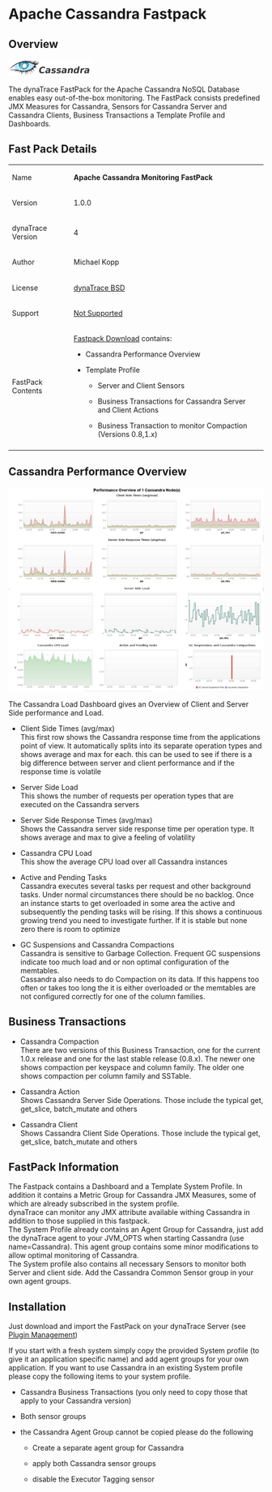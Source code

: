 <html xmlns="http://www.w3.org/1999/xhtml">
<head>
<title>Apache Cassandra Fastpack</title>
<meta http-equiv="Content-Type" content="text/html; charset=UTF-8"/>
<meta http-equiv="X-UA-Compatible" content="IE=EmulateIE8" />
<meta content="Scroll Wiki Publisher" name="generator"/>
<link type="text/css" rel="stylesheet" href="css/blueprint/liquid.css" media="screen, projection"/>
<link type="text/css" rel="stylesheet" href="css/blueprint/print.css" media="print"/>
<!--[if lt IE 8]><link rel="stylesheet" href="css/blueprint/ie.css" type="text/css" media="screen, projection"/><![endif]-->
<link type="text/css" rel="stylesheet" href="css/content-style.css" media="screen, projection, print"/>
<link type="text/css" rel="stylesheet" href="css/screen.css" media="screen, projection"/>
<link type="text/css" rel="stylesheet" href="css/print.css" media="print"/>
</head>
<body>
<div id="65732667" class="content column span-18 last">
<h1>Apache Cassandra Fastpack</h1>
<div class="section-2" id="65732667_ApacheCassandraFastpack-Overview" >
<h2>Overview</h2>
<p>
<img src="images_community/download/attachments/25789254/cassandra_logo_small.png" alt="images_community/download/attachments/25789254/cassandra_logo_small.png" class="confluence-embedded-image image-left" />
</p>
<p>
</p>
<p>
The dynaTrace FastPack for the Apache Cassandra NoSQL Database enables easy out-of-the-box monitoring. The FastPack consists predefined JMX Measures for Cassandra, Sensors for Cassandra Server and Cassandra Clients, Business Transactions a Template Profile and Dashboards. </p>
</div>
<div class="section-2" id="65732667_ApacheCassandraFastpack-FastPackDetails" >
<h2>Fast Pack Details</h2>
<div class="tablewrap">
<table>
<thead class=" "></thead><tfoot class=" "></tfoot><tbody class=" "> <tr>
<td rowspan="1" colspan="1">
<p>
Name </p>
</td>
<td rowspan="1" colspan="1">
<p>
<strong class=" ">Apache Cassandra Monitoring FastPack</strong> </p>
</td>
</tr>
<tr>
<td rowspan="1" colspan="1">
<p>
Version </p>
</td>
<td rowspan="1" colspan="1">
<p>
1.0.0 </p>
</td>
</tr>
<tr>
<td rowspan="1" colspan="1">
<p>
dynaTrace Version </p>
</td>
<td rowspan="1" colspan="1">
<p>
4 </p>
</td>
</tr>
<tr>
<td rowspan="1" colspan="1">
<p>
Author </p>
</td>
<td rowspan="1" colspan="1">
<p>
Michael Kopp </p>
</td>
</tr>
<tr>
<td rowspan="1" colspan="1">
<p>
License </p>
</td>
<td rowspan="1" colspan="1">
<p>
<a href="attachments_5275722_2_dynaTraceBSD.txt">dynaTrace BSD</a> </p>
</td>
</tr>
<tr>
<td rowspan="1" colspan="1">
<p>
Support </p>
</td>
<td rowspan="1" colspan="1">
<p>
<a href="https://community/display/DL/Support+Levels#SupportLevels-Community">Not Supported </a> </p>
</td>
</tr>
<tr>
<td rowspan="1" colspan="1">
<p>
FastPack Contents </p>
</td>
<td rowspan="1" colspan="1">
<p>
<a href="attachments_65962002_2_dynaTrace_Cassandra_FastPack.dtp">Fastpack Download</a> contains: </p>
<ul class=" "><li class=" "> <p>
Cassandra Performance Overview </p>
</li><li class=" "> <p>
Template Profile </p>
<ul class=" "><li class=" "> <p>
Server and Client Sensors </p>
</li><li class=" "> <p>
Business Transactions for Cassandra Server and Client Actions </p>
</li><li class=" "> <p>
Business Transaction to monitor Compaction (Versions 0.8,1.x) </p>
</li></ul></li></ul> </td>
</tr>
<tr>
<td rowspan="1" colspan="1">
</td>
<td rowspan="1" colspan="1">
</td>
</tr>
</tbody> </table>
</div>
</div>
<div class="section-2" id="65732667_ApacheCassandraFastpack-CassandraPerformanceOverview" >
<h2>Cassandra Performance Overview</h2>
<p>
<img src="images_community/download/attachments/65732667/Cassandra_Dashboard.png" alt="images_community/download/attachments/65732667/Cassandra_Dashboard.png" class="" />
</p>
<p>
The Cassandra Load Dashboard gives an Overview of Client and Server Side performance and Load. </p>
<ul class=" "><li class=" "> <p>
Client Side Times (avg/max)<br/>This first row shows the Cassandra response time from the applications point of view. It automatically splits into its separate operation types and shows average and max for each. this can be used to see if there is a big difference between server and client performance and if the response time is volatile </p>
</li><li class=" "> <p>
Server Side Load<br/>This shows the number of requests per operation types that are executed on the Cassandra servers </p>
</li><li class=" "> <p>
Server Side Response Times (avg/max)<br/>Shows the Cassandra server side response time per operation type. It shows average and max to give a feeling of volatility </p>
</li><li class=" "> <p>
Cassandra CPU Load<br/>This show the average CPU load over all Cassandra instances </p>
</li><li class=" "> <p>
Active and Pending Tasks<br/>Cassandra executes several tasks per request and other background tasks. Under normal circumstances there should be no backlog. Once an instance starts to get overloaded in some area the active and subsequently the pending tasks will be rising. If this shows a continuous growing trend you need to investigate further. If it is stable but none zero there is room to optimize </p>
</li><li class=" "> <p>
GC Suspensions and Cassandra Compactions<br/>Cassandra is sensitive to Garbage Collection. Frequent GC suspensions indicate too much load and or non optimal configuration of the memtables.<br/>Cassandra also needs to do Compaction on its data. If this happens too often or takes too long the it is either overloaded or the memtables are not configured correctly for one of the column families. </p>
</li></ul> </div>
<div class="section-2" id="65732667_ApacheCassandraFastpack-BusinessTransactions" >
<h2>Business Transactions</h2>
<ul class=" "><li class=" "> <p>
Cassandra Compaction<br/>There are two versions of this Business Transaction, one for the current 1.0.x release and one for the last stable release (0.8.x). The newer one shows compaction per keyspace and column family. The older one shows compaction per column family and SSTable. </p>
</li><li class=" "> <p>
Cassandra Action<br/>Shows Cassandra Server Side Operations. Those include the typical get, get_slice, batch_mutate and others </p>
</li><li class=" "> <p>
Cassandra Client<br/>Shows Cassandra Client Side Operations. Those include the typical get, get_slice, batch_mutate and others </p>
</li></ul> </div>
<div class="section-2" id="65732667_ApacheCassandraFastpack-FastPackInformation" >
<h2>FastPack Information</h2>
<p>
The Fastpack contains a Dashboard and a Template System Profile. In addition it contains a Metric Group for Cassandra JMX Measures, some of which are already subscribed in the system profile.<br/>dynaTrace can monitor any JMX attribute available withing Cassandra in addition to those supplied in this fastpack.<br/>The System Profile already contains an Agent Group for Cassandra, just add the dynaTrace agent to your JVM_OPTS when starting Cassandra (use name=Cassandra). This agent group contains some minor modifications to allow optimal monitoring of Cassandra.<br/>The System profile also contains all necessary Sensors to monitor both Server and client side. Add the Cassandra Common Sensor group in your own agent groups. </p>
</div>
<div class="section-2" id="65732667_ApacheCassandraFastpack-Installation" >
<h2>Installation</h2>
<p>
Just download and import the FastPack on your dynaTrace Server (see <a href="https://community.compuwareapm.com/community/display/DOCDT40/Plugin+Management">Plugin Management</a>) </p>
<p>
If you start with a fresh system simply copy the provided System profile (to give it an application specific name) and add agent groups for your own application. If you want to use Cassandra in an existing System profile please copy the following items to your system profile. </p>
<ul class=" "><li class=" "> <p>
Cassandra Business Transactions (you only need to copy those that apply to your Cassandra version) </p>
</li><li class=" "> <p>
Both sensor groups </p>
</li><li class=" "> <p>
the Cassandra Agent Group cannot be copied please do the following </p>
<ul class=" "><li class=" "> <p>
Create a separate agent group for Cassandra </p>
</li><li class=" "> <p>
apply both Cassandra sensor groups </p>
</li><li class=" "> <p>
disable the Executor Tagging sensor </p>
</li></ul></li></ul> </div>
</div>
</div>
<div class="footer">
</div>
</div>
</body>
</html>
